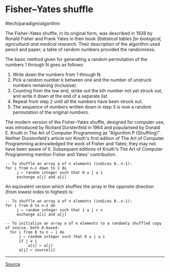 # Fisher–Yates shuffle
#tech/paradigm/algorithm

The Fisher–Yates shuffle, in its original form, was described in 1938 by Ronald Fisher and Frank Yates in their book _Statistical tables for biological, agricultural and medical research_. Their description of the algorithm used pencil and paper; a table of random numbers provided the randomness.

The basic method given for generating a random permutation of the numbers 1 through N goes as follows:

1. Write down the numbers from 1 through N.
2. Pick a random number k between one and the number of unstruck numbers remaining (inclusive).
3. Counting from the low end, strike out the kth number not yet struck out, and write it down at the end of a separate list.
4. Repeat from step 2 until all the numbers have been struck out.
5. The sequence of numbers written down in step 3 is now a random permutation of the original numbers.

The modern version of the Fisher–Yates shuffle, designed for computer use, was introduced by Richard Durstenfeld in 1964 and popularised by Donald E. Knuth in The Art of Computer Programming as "Algorithm P (Shuffling)". Neither Durstenfeld's article nor Knuth's first edition of The Art of Computer Programming acknowledged the work of Fisher and Yates; they may not have been aware of it. Subsequent editions of Knuth's The Art of Computer Programming mention Fisher and Yates' contribution.

```pseudo
-- To shuffle an array a of n elements (indices 0..n-1):
for i from n−1 down to 1 do
     j ← random integer such that 0 ≤ j ≤ i
     exchange a[j] and a[i]
```

An equivalent version which shuffles the array in the opposite direction (from lowest index to highest) is:

```pseudo
-- To shuffle an array a of n elements (indices 0..n-1):
for i from 0 to n−2 do
     j ← random integer such that i ≤ j < n
     exchange a[i] and a[j]
```

```pseudo
-- To initialize an array a of n elements to a randomly shuffled copy of source, both 0-based:
  for i from 0 to n − 1 do
      j ← random integer such that 0 ≤ j ≤ i
      if j ≠ i
          a[i] ← a[j]
      a[j] ← source[i]
```


---

[Source](https://en.wikipedia.org/wiki/Fisher–Yates_shuffle)
